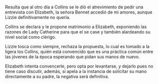 Resulta que al otro día a Collins se le dió el atrevimiento de pedir una entrevista con Elizabeth, la señora Bennet accedió de mi amores, aunque Lizzie definitivamente no quería.

Collins se declara y le propone matrimonio a Elizabeth, exponiendo las razones de Lady Catherine para que el se case y también alardeando su nivel social como clérigo.

Lizzie tosca como siempre, rechaza la propuesta, lo cual es tomado a la ligera los Collins, quién está convencido que es una práctica común entre las jóvenes de la época esperando que pidan sus manos de nuevo.

Elizabeth intenta convencerle, pero opta por levantarse, y dejarlo pues no tiene caso discutir, además, si apela a la instancia de solicitar su mano directamente a su padre, la negativa será definitiva.
